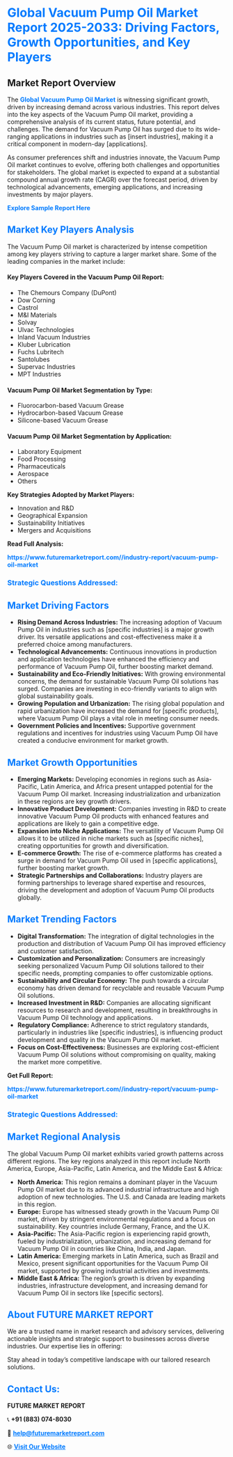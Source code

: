 <h1 style="color: #007BFF;">Global Vacuum Pump Oil Market Report 2025-2033: Driving Factors, Growth Opportunities, and Key Players</h1>

<section id="overview">
<h2>Market Report Overview</h2>
<p>The <a href="https://www.futuremarketreport.com//industry-report/vacuum-pump-oil-market" style="color: #007BFF; text-decoration: none;"><strong>Global Vacuum Pump Oil Market</strong></a> is witnessing significant growth, driven by increasing demand across various industries. This report delves into the key aspects of the Vacuum Pump Oil market, providing a comprehensive analysis of its current status, future potential, and challenges. The demand for Vacuum Pump Oil has surged due to its wide-ranging applications in industries such as [insert industries], making it a critical component in modern-day [applications].</p>
<p>As consumer preferences shift and industries innovate, the Vacuum Pump Oil market continues to evolve, offering both challenges and opportunities for stakeholders. The global market is expected to expand at a substantial compound annual growth rate (CAGR) over the forecast period, driven by technological advancements, emerging applications, and increasing investments by major players.</p>
</section>

<section id="overview">
<p><a href="https://www.futuremarketreport.com//request-sample/reportId=83667" style="color: #007BFF; text-decoration: none;"><strong>Explore Sample Report Here</strong></a></p>
</section>

<section id="key-players">
<h2 style="color: #007BFF;">Market Key Players Analysis</h2>
<p>The Vacuum Pump Oil market is characterized by intense competition among key players striving to capture a larger market share. Some of the leading companies in the market include:</p>
<h4>Key Players Covered in the Vacuum Pump Oil Report:</h4>
<ul><li>The Chemours Company (DuPont)</li><li>Dow Corning</li><li>Castrol</li><li>M&amp;I Materials</li><li>Solvay</li><li>Ulvac Technologies</li><li>Inland Vacuum Industries</li><li>Kluber Lubrication</li><li>Fuchs Lubritech</li><li>Santolubes</li><li>Supervac Industries</li><li>MPT Industries</li></ul>
<h4>Vacuum Pump Oil Market Segmentation by Type:</h4>
<ul><li>Fluorocarbon-based Vacuum Grease</li><li>Hydrocarbon-based Vacuum Grease</li><li>Silicone-based Vacuum Grease</li></ul>

<h4>Vacuum Pump Oil Market Segmentation by Application:</h4>
<ul><li>Laboratory Equipment</li><li>Food Processing</li><li>Pharmaceuticals</li><li>Aerospace</li><li>Others</li></ul>
<p><strong>Key Strategies Adopted by Market Players:</strong></p>
<ul>
<li>Innovation and R&D</li>
<li>Geographical Expansion</li>
<li>Sustainability Initiatives</li>
<li>Mergers and Acquisitions</li>
</ul>
</section>

<section>
<p><strong>Read Full Analysis: </strong></p><a href="https://www.futuremarketreport.com//industry-report/vacuum-pump-oil-market" style="color: #007BFF; text-decoration: none;"><strong>https://www.futuremarketreport.com//industry-report/vacuum-pump-oil-market</strong></a>
<h3 style="color: #007BFF;">Strategic Questions Addressed:</h3>
</section>

<section id="driving-factors">
<h2 style="color: #007BFF;">Market Driving Factors</h2>
<ul>
<li><strong>Rising Demand Across Industries:</strong> The increasing adoption of Vacuum Pump Oil in industries such as [specific industries] is a major growth driver. Its versatile applications and cost-effectiveness make it a preferred choice among manufacturers.</li>
<li><strong>Technological Advancements:</strong> Continuous innovations in production and application technologies have enhanced the efficiency and performance of Vacuum Pump Oil, further boosting market demand.</li>
<li><strong>Sustainability and Eco-Friendly Initiatives:</strong> With growing environmental concerns, the demand for sustainable Vacuum Pump Oil solutions has surged. Companies are investing in eco-friendly variants to align with global sustainability goals.</li>
<li><strong>Growing Population and Urbanization:</strong> The rising global population and rapid urbanization have increased the demand for [specific products], where Vacuum Pump Oil plays a vital role in meeting consumer needs.</li>
<li><strong>Government Policies and Incentives:</strong> Supportive government regulations and incentives for industries using Vacuum Pump Oil have created a conducive environment for market growth.</li>
</ul>
</section>

<section id="growth-opportunities">
<h2 style="color: #007BFF;">Market Growth Opportunities</h2>
<ul>
<li><strong>Emerging Markets:</strong> Developing economies in regions such as Asia-Pacific, Latin America, and Africa present untapped potential for the Vacuum Pump Oil market. Increasing industrialization and urbanization in these regions are key growth drivers.</li>
<li><strong>Innovative Product Development:</strong> Companies investing in R&D to create innovative Vacuum Pump Oil products with enhanced features and applications are likely to gain a competitive edge.</li>
<li><strong>Expansion into Niche Applications:</strong> The versatility of Vacuum Pump Oil allows it to be utilized in niche markets such as [specific niches], creating opportunities for growth and diversification.</li>
<li><strong>E-commerce Growth:</strong> The rise of e-commerce platforms has created a surge in demand for Vacuum Pump Oil used in [specific applications], further boosting market growth.</li>
<li><strong>Strategic Partnerships and Collaborations:</strong> Industry players are forming partnerships to leverage shared expertise and resources, driving the development and adoption of Vacuum Pump Oil products globally.</li>
</ul>
</section>

<section id="trending-factors">
<h2 style="color: #007BFF;">Market Trending Factors</h2>
<ul>
<li><strong>Digital Transformation:</strong> The integration of digital technologies in the production and distribution of Vacuum Pump Oil has improved efficiency and customer satisfaction.</li>
<li><strong>Customization and Personalization:</strong> Consumers are increasingly seeking personalized Vacuum Pump Oil solutions tailored to their specific needs, prompting companies to offer customizable options.</li>
<li><strong>Sustainability and Circular Economy:</strong> The push towards a circular economy has driven demand for recyclable and reusable Vacuum Pump Oil solutions.</li>
<li><strong>Increased Investment in R&D:</strong> Companies are allocating significant resources to research and development, resulting in breakthroughs in Vacuum Pump Oil technology and applications.</li>
<li><strong>Regulatory Compliance:</strong> Adherence to strict regulatory standards, particularly in industries like [specific industries], is influencing product development and quality in the Vacuum Pump Oil market.</li>
<li><strong>Focus on Cost-Effectiveness:</strong> Businesses are exploring cost-efficient Vacuum Pump Oil solutions without compromising on quality, making the market more competitive.</li>
</ul>
</section>

<section>
<p><strong>Get Full Report: </strong></p><a href="https://www.futuremarketreport.com//industry-report/vacuum-pump-oil-market" style="color: #007BFF; text-decoration: none;"><strong>https://www.futuremarketreport.com//industry-report/vacuum-pump-oil-market</strong></a>
<h3 style="color: #007BFF;">Strategic Questions Addressed:</h3>
</section>


<section id="regional-analysis">
<h2 style="color: #007BFF;">Market Regional Analysis</h2>
<p>The global Vacuum Pump Oil market exhibits varied growth patterns across different regions. The key regions analyzed in this report include North America, Europe, Asia-Pacific, Latin America, and the Middle East & Africa:</p>
<ul>
<li><strong>North America:</strong> This region remains a dominant player in the Vacuum Pump Oil market due to its advanced industrial infrastructure and high adoption of new technologies. The U.S. and Canada are leading markets in this region.</li>
<li><strong>Europe:</strong> Europe has witnessed steady growth in the Vacuum Pump Oil market, driven by stringent environmental regulations and a focus on sustainability. Key countries include Germany, France, and the U.K.</li>
<li><strong>Asia-Pacific:</strong> The Asia-Pacific region is experiencing rapid growth, fueled by industrialization, urbanization, and increasing demand for Vacuum Pump Oil in countries like China, India, and Japan.</li>
<li><strong>Latin America:</strong> Emerging markets in Latin America, such as Brazil and Mexico, present significant opportunities for the Vacuum Pump Oil market, supported by growing industrial activities and investments.</li>
<li><strong>Middle East & Africa:</strong> The region’s growth is driven by expanding industries, infrastructure development, and increasing demand for Vacuum Pump Oil in sectors like [specific sectors].</li>
</ul>
</section>

<footer>
<h2 style="color: #007BFF;">About FUTURE MARKET REPORT</h2>
<p>We are a trusted name in market research and advisory services, delivering actionable insights and strategic support to businesses across diverse industries. Our expertise lies in offering:</p>

<p>Stay ahead in today’s competitive landscape with our tailored research solutions.</p>

<h2 style="color: #007BFF;">Contact Us:</h2>
<p><strong>FUTURE MARKET REPORT</strong></p>
<p>📞 <strong>+91 (883) 074-8030</strong></p>
<p>📧 <strong><a href="mailto:help@futuremarketreport.com" style="color: #007BFF;">help@futuremarketreport.com</a></strong></p>
<p>🌐 <strong><a href="https://www.futuremarketreport.com/" style="color: #007BFF;">Visit Our Website</a></strong></p>
</footer>